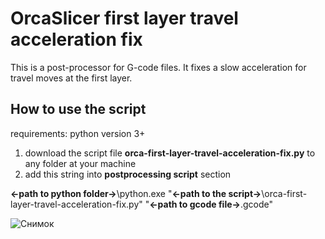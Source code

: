 # OrcaSlicer first layer travel acceleration fix
This is a post-processor for G-code files. 
It fixes a slow acceleration for travel moves at the first layer.
 
## How to use the script
requirements: python version 3+  
1. download the script file **orca-first-layer-travel-acceleration-fix.py** to any folder at your machine
2. add this string into **postprocessing script** section

**<-path to python folder->**\python.exe "**<-path to the script->**\orca-first-layer-travel-acceleration-fix.py" "**<-path to gcode file->**.gcode"

![Снимок](https://github.com/vgdh/OrcaSlicer-first-layer-travel-acceleration-fix/assets/15322782/3297b640-7491-45f7-b7b7-12d3a4288e81)
